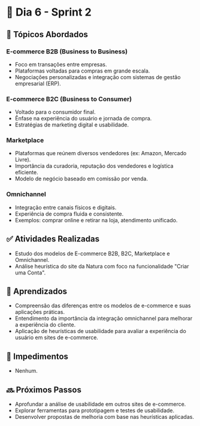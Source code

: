 # 📅 Dia 6 - Sprint 2

## 📌 Tópicos Abordados

### E-commerce B2B (Business to Business)
- Foco em transações entre empresas.
- Plataformas voltadas para compras em grande escala.
- Negociações personalizadas e integração com sistemas de gestão empresarial (ERP).

### E-commerce B2C (Business to Consumer)
- Voltado para o consumidor final.
- Ênfase na experiência do usuário e jornada de compra.
- Estratégias de marketing digital e usabilidade.

### Marketplace
- Plataformas que reúnem diversos vendedores (ex: Amazon, Mercado Livre).
- Importância da curadoria, reputação dos vendedores e logística eficiente.
- Modelo de negócio baseado em comissão por venda.

### Omnichannel
- Integração entre canais físicos e digitais.
- Experiência de compra fluida e consistente.
- Exemplos: comprar online e retirar na loja, atendimento unificado.

## ✅ Atividades Realizadas
- Estudo dos modelos de E-commerce B2B, B2C, Marketplace e Omnichannel.
- Análise heurística do site da Natura com foco na funcionalidade "Criar uma Conta".

## 📘 Aprendizados
- Compreensão das diferenças entre os modelos de e-commerce e suas aplicações práticas.
- Entendimento da importância da integração omnichannel para melhorar a experiência do cliente.
- Aplicação de heurísticas de usabilidade para avaliar a experiência do usuário em sites de e-commerce.

## 🚫 Impedimentos
- Nenhum.

## 🔜 Próximos Passos
- Aprofundar a análise de usabilidade em outros sites de e-commerce.
- Explorar ferramentas para prototipagem e testes de usabilidade.
- Desenvolver propostas de melhoria com base nas heurísticas aplicadas.   
